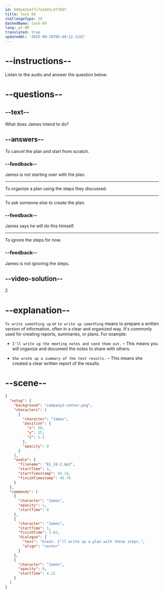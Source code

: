 ```yaml
---
id: 680a42e4f7c7a3dd1c4f388f
title: Task 69
challengeType: 19
dashedName: task-69
lang: pt-BR
translated: true
updatedAt: '2025-09-29T05:49:12.125Z'
---
```


<!-- (Audio) James: Great, I'll write up a plan with these steps. -->

# --instructions--

Listen to the audio and answer the question below.

# --questions--

## --text--

What does James intend to do?

## --answers--

To cancel the plan and start from scratch.

### --feedback--

James is not starting over with the plan.

---

To organize a plan using the steps they discussed.

---

To ask someone else to create the plan.

### --feedback--

James says he will do this himself.

---

To ignore the steps for now.

### --feedback--

James is not ignoring the steps.

## --video-solution--

2

# --explanation--

`To write something up` or `to write up something` means to prepare a written version of information, often in a clear and organized way. It's commonly used for creating reports, summaries, or plans. For example:

- `I'll write up the meeting notes and send them out.` – This means you will organize and document the notes to share with others.

- `She wrote up a summary of the test results.` – This means she created a clear written report of the results.

# --scene--

```json
{
  "setup": {
    "background": "company2-center.png",
    "characters": [
      {
        "character": "James",
        "position": {
          "x": 50,
          "y": 15,
          "z": 1.2
        },
        "opacity": 0
      }
    ],
    "audio": {
      "filename": "B1_18-2.mp3",
      "startTime": 1,
      "startTimestamp": 44.14,
      "finishTimestamp": 46.76
    }
  },
  "commands": [
    {
      "character": "James",
      "opacity": 1,
      "startTime": 0
    },
    {
      "character": "James",
      "startTime": 1,
      "finishTime": 3.62,
      "dialogue": {
        "text": "Great. I'll write up a plan with these steps.",
        "align": "center"
      }
    },
    {
      "character": "James",
      "opacity": 0,
      "startTime": 4.12
    }
  ]
}
```

